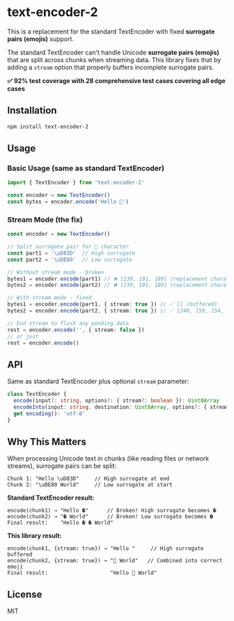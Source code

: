 # text-encoder-2

This is a replacement for the standard TextEncoder with fixed **surrogate pairs (emojis)** support.

The standard TextEncoder can't handle Unicode **surrogate pairs (emojis)** that are split across chunks when streaming data. This library fixes that by adding a `stream` option that properly buffers incomplete surrogate pairs.

**✅ 92% test coverage with 28 comprehensive test cases covering all edge cases**

## Installation

```bash
npm install text-encoder-2
```

## Usage

### Basic Usage (same as standard TextEncoder)

```typescript
import { TextEncoder } from 'text-encoder-2'

const encoder = new TextEncoder()
const bytes = encoder.encode('Hello 🚀')
```

### Stream Mode (the fix)

```typescript
const encoder = new TextEncoder()

// Split surrogate pair for 🚀 character
const part1 = '\uD83D'  // High surrogate
const part2 = '\uDE80'  // Low surrogate

// Without stream mode - broken
bytes1 = encoder.encode(part1) // ❌ [239, 191, 189] (replacement character)
bytes2 = encoder.encode(part2) // ❌ [239, 191, 189] (replacement character)

// With stream mode - fixed
bytes1 = encoder.encode(part1, { stream: true }) // ✅ [] (buffered)
bytes2 = encoder.encode(part2, { stream: true }) // ✅ [240, 159, 154, 128] (correct 🚀)

// End stream to flush any pending data
rest = encoder.encode('', { stream: false })
// or just
rest = encoder.encode()
```

## API

Same as standard TextEncoder plus optional `stream` parameter:

```typescript
class TextEncoder {
  encode(input?: string, options?: { stream?: boolean }): Uint8Array
  encodeInto(input: string, destination: Uint8Array, options?: { stream?: boolean }): { read: number, written: number }
  get encoding(): 'utf-8'
}
```

## Why This Matters

When processing Unicode text in chunks (like reading files or network streams), surrogate pairs can be split:

```
Chunk 1: "Hello \uD83D"     // High surrogate at end
Chunk 2: "\uDE80 World"     // Low surrogate at start
```

**Standard TextEncoder result:**
```
encode(chunk1) → "Hello �"      // Broken! High surrogate becomes �
encode(chunk2) → "� World"      // Broken! Low surrogate becomes �
Final result:    "Hello � � World"
```

**This library result:**
```
encode(chunk1, {stream: true}) → "Hello "     // High surrogate buffered
encode(chunk2, {stream: true}) → "🚀 World"   // Combined into correct emoji
Final result:                    "Hello 🚀 World"
```

## License

MIT